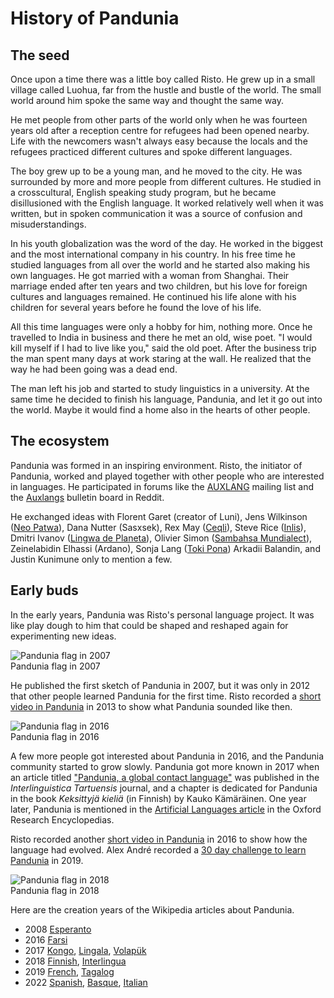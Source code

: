 # History of Pandunia

## The seed

Once upon a time there was a little boy called Risto.
He grew up in a small village called Luohua, far from the hustle and bustle of the world.
The small world around him spoke the same way and thought the same way.

He met people from other parts of the world only when he was fourteen years old
after a reception centre for refugees had been opened nearby.
Life with the newcomers wasn't always easy
because the locals and the refugees practiced different cultures and spoke different languages.

The boy grew up to be a young man, and he moved to the city.
He was surrounded by more and more people from different cultures.
He studied in a crosscultural, English speaking study program,
but he became disillusioned with the English language.
It worked relatively well when it was written,
but in spoken communication it was a source of confusion and misuderstandings.

In his youth globalization was the word of the day.
He worked in the biggest and the most international company in his country.
In his free time he studied languages from all over the world
and he started also making his own languages.
He got married with a woman from Shanghai.
Their marriage ended after ten years and two children,
but his love for foreign cultures and languages remained.
He continued his life alone with his children for several years
before he found the love of his life.

All this time languages were only a hobby for him, nothing more.
Once he travelled to India in business and there he met an old, wise poet.
"I would kill myself if I had to live like you," said the old poet.
After the business trip the man spent many days at work staring at the wall.
He realized that the way he had been going was a dead end.

The man left his job and started to study linguistics in a university.
At the same time he decided to finish his language, Pandunia,
and let it go out into the world.
Maybe it would find a home also in the hearts of other people.


## The ecosystem

Pandunia was formed in an inspiring environment.
Risto, the initiator of Pandunia, worked and played together with other people
who are interested in languages.
He participated in forums like
the [AUXLANG](https://listserv.brown.edu/cgi-bin/wa?A0=AUXLANG) mailing list
and the [Auxlangs](https://www.reddit.com/r/auxlangs/) bulletin board in Reddit.

He exchanged ideas with
Florent Garet (creator of Luni),
Jens Wilkinson ([Neo Patwa](http://patwa.pbworks.com)),
Dana Nutter (Sasxsek),
Rex May ([Ceqli](http://ceqli.pbworks.com)),
Steve Rice ([Inlis](https://auxlanglab.blogspot.com)),
Dmitri Ivanov ([Lingwa de Planeta](http://www.lingwadeplaneta.info)),
Olivier Simon ([Sambahsa Mundialect](https://sambahsa.neocities.org/)),
Zeinelabidin Elhassi (Ardano),
Sonja Lang ([Toki Pona](https://tokipona.org/))
Arkadii Balandin,
and Justin Kunimune
only to mention a few.


## Early buds

In the early years, Pandunia was Risto's personal language project.
It was like play dough to him that could be shaped and reshaped again for experimenting new ideas.

![](http://www.pandunia.info/bandir/bandera2007.gif "Pandunia flag in 2007")  
Pandunia flag in 2007

He published the first sketch of Pandunia in 2007,
but it was only in 2012 that other people learned Pandunia for the first time.
Risto recorded a [short video in Pandunia](https://www.youtube.com/watch?v=yfkQrdyfLcQ) in 2013
to show what Pandunia sounded like then.

![](http://www.pandunia.info/bandir/bandera2016.png "Pandunia flag in 2016")  
Pandunia flag in 2016

A few more people got interested about Pandunia in 2016,
and the Pandunia community started to grow slowly.
Pandunia got more known in 2017
when an article titled
["Pandunia, a global contact language"](https://dea.digar.ee/cgi-bin/dea?a=d&d=JVinterlinguisticatrt201705.2.5.2.4)
was published in the _Interlinguistica Tartuensis_ journal,
and a chapter is dedicated for Pandunia in the book *Keksittyjä kieliä* (in Finnish) by Kauko Kämäräinen.
One year later, Pandunia is mentioned in the
[Artificial Languages article](https://oxfordre.com/linguistics/view/10.1093/acrefore/9780199384655.001.0001/acrefore-9780199384655-e-11)
in the Oxford Research Encyclopedias.

Risto recorded another [short video in Pandunia](https://www.youtube.com/watch?v=TgO8AwX4OCU)
in 2016 to show how the language had evolved.
Alex André recorded a [30 day challenge to learn Pandunia](https://twitter.com/XanderLeaDaren/status/1114972322157465612) in 2019.

![](http://www.pandunia.info/grafe/bandera.png "Pandunia flag in 2018")  
Pandunia flag in 2018

Here are the creation years of the Wikipedia articles about Pandunia.

- 2008 [Esperanto](https://eo.wikipedia.org/wiki/Pandunia)
- 2016 [Farsi](https://fa.wikipedia.org/wiki/%D9%BE%D8%A7%D9%86%D8%AF%D9%88%D9%86%DB%8C%D8%A7)
- 2017 [Kongo](https://kg.wikipedia.org/wiki/Pandunia),
       [Lingala](https://ln.wikipedia.org/wiki/Pandunia),
       [Volapük](https://vo.wikipedia.org/wiki/Pandunia)
- 2018 [Finnish](https://fi.wikipedia.org/wiki/Pandunia),
       [Interlingua](https://ia.wikipedia.org/wiki/Pandunia)
- 2019 [French](https://fr.wikipedia.org/wiki/Pandunia),
       [Tagalog](https://tl.wikipedia.org/wiki/Pandunia)
- 2022 [Spanish](https://es.wikipedia.org/wiki/Pandunia),
       [Basque](https://eu.wikipedia.org/wiki/Pandunia),
       [Italian](https://it.wikipedia.org/wiki/Pandunia)
